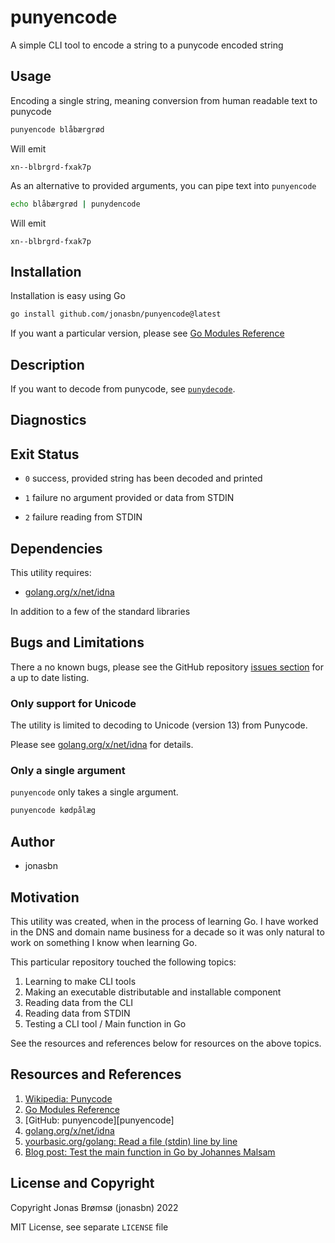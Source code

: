 # punyencode

A simple CLI tool to encode a string to a punycode encoded string

## Usage

Encoding a single string, meaning conversion from human readable text to punycode

```bash
punyencode blåbærgrød
```

Will emit

```text
xn--blbrgrd-fxak7p
```

As an alternative to provided arguments, you can pipe text into `punyencode`

```bash
echo blåbærgrød | punydencode
```

Will emit

```text
xn--blbrgrd-fxak7p
```

## Installation

Installation is easy using Go

```bash
go install github.com/jonasbn/punyencode@latest
```

If you want a particular version, please see [Go Modules Reference][MOD]

## Description

If you want to decode from punycode, see [`punydecode`][punydecode].

## Diagnostics

## Exit Status

- `0` success, provided string has been decoded and printed

- `1` failure no argument provided or data from STDIN

- `2` failure reading from STDIN

## Dependencies

This utility requires:

- [golang.org/x/net/idna][goidna]

In addition to a few of the standard libraries

## Bugs and Limitations

There a no known bugs, please see the GitHub repository [issues section](https://github.com/jonasbn/punyencode/issues) for a up to date listing.

### Only support for Unicode

The utility is limited to decoding to Unicode (version 13) from Punycode.

Please see [golang.org/x/net/idna][goidna] for details.

### Only a single argument

`punyencode` only takes a single argument.

```bash
punyencode kødpålæg
```

## Author

- jonasbn

## Motivation

This utility was created, when in the process of learning Go. I have worked in the DNS and domain name business for a decade so it was only natural to work on something I know when learning Go.

This particular repository touched the following topics:

1. Learning to make CLI tools
1. Making an executable distributable and installable component
1. Reading data from the CLI
1. Reading data from STDIN
1. Testing a CLI tool / Main function in Go

See the resources and references below for resources on the above topics.

## Resources and References

1. [Wikipedia: Punycode](https://en.wikipedia.org/wiki/Punycode)
1. [Go Modules Reference][MOD]
1. [GitHub: punyencode][punyencode]
1. [golang.org/x/net/idna][goidna]
1. [yourbasic.org/golang: Read a file (stdin) line by line](https://yourbasic.org/golang/read-file-line-by-line/)
1. [Blog post: Test the main function in Go by Johannes Malsam](https://mj-go.in/golang/test-the-main-function-in-go)

## License and Copyright

Copyright Jonas Brømsø (jonasbn) 2022

MIT License, see separate `LICENSE` file

[MOD]: https://go.dev/ref/mod#go-install
[punydecode]: https://github.com/jonasbn/punydecode
[goidna]: https://pkg.go.dev/golang.org/x/net/idna

